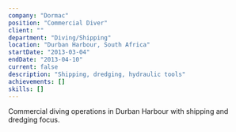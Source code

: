 ```yaml
---
company: "Dormac"
position: "Commercial Diver"
client: ""
department: "Diving/Shipping"
location: "Durban Harbour, South Africa"
startDate: "2013-03-04"
endDate: "2013-04-10"
current: false
description: "Shipping, dredging, hydraulic tools"
achievements: []
skills: []
---
```


Commercial diving operations in Durban Harbour with shipping and dredging focus. 